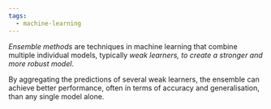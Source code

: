 ```yaml
---
tags:
  - machine-learning
---
```

*Ensemble methods* are techniques in machine learning that combine multiple individual models, typically *weak learners, to create a stronger and more robust model*.

By aggregating the predictions of several weak learners, the ensemble can achieve better performance, often in terms of accuracy and generalisation, than any single model alone.